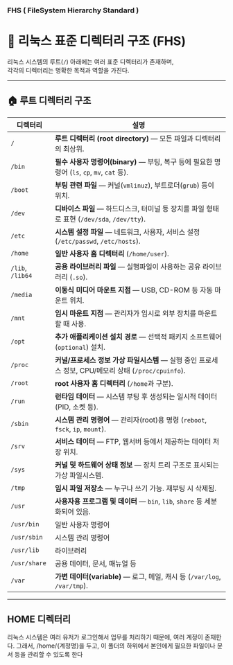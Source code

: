 ### FHS ( FileSystem Hierarchy Standard )

# 📂 리눅스 표준 디렉터리 구조 (FHS)

리눅스 시스템의 루트(`/`) 아래에는 여러 표준 디렉터리가 존재하며,  
각각의 디렉터리는 명확한 목적과 역할을 가진다.

---

## 🏠 루트 디렉터리 구조

| 디렉터리 | 설명 |
|-----------|------|
| `/` | **루트 디렉터리 (root directory)** — 모든 파일과 디렉터리의 최상위. |
| `/bin` | **필수 사용자 명령어(binary)** — 부팅, 복구 등에 필요한 명령어 (`ls`, `cp`, `mv`, `cat` 등). |
| `/boot` | **부팅 관련 파일** — 커널(`vmlinuz`), 부트로더(`grub`) 등이 위치. |
| `/dev` | **디바이스 파일** — 하드디스크, 터미널 등 장치를 파일 형태로 표현 (`/dev/sda`, `/dev/tty`). |
| `/etc` | **시스템 설정 파일** — 네트워크, 사용자, 서비스 설정 (`/etc/passwd`, `/etc/hosts`). |
| `/home` | **일반 사용자 홈 디렉터리** (`/home/user`). |
| `/lib`, `/lib64` | **공용 라이브러리 파일** — 실행파일이 사용하는 공유 라이브러리 (`.so`). |
| `/media` | **이동식 미디어 마운트 지점** — USB, CD-ROM 등 자동 마운트 위치. |
| `/mnt` | **임시 마운트 지점** — 관리자가 임시로 외부 장치를 마운트할 때 사용. |
| `/opt` | **추가 애플리케이션 설치 경로** — 선택적 패키지 소프트웨어(`optional`) 설치. |
| `/proc` | **커널/프로세스 정보 가상 파일시스템** — 실행 중인 프로세스 정보, CPU/메모리 상태 (`/proc/cpuinfo`). |
| `/root` | **root 사용자 홈 디렉터리** (`/home`과 구분). |
| `/run` | **런타임 데이터** — 시스템 부팅 후 생성되는 일시적 데이터(PID, 소켓 등). |
| `/sbin` | **시스템 관리 명령어** — 관리자(root)용 명령 (`reboot`, `fsck`, `ip`, `mount`). |
| `/srv` | **서비스 데이터** — FTP, 웹서버 등에서 제공하는 데이터 저장 위치. |
| `/sys` | **커널 및 하드웨어 상태 정보** — 장치 트리 구조로 표시되는 가상 파일시스템. |
| `/tmp` | **임시 파일 저장소** — 누구나 쓰기 가능. 재부팅 시 삭제됨. |
| `/usr` | **사용자용 프로그램 및 데이터** — `bin`, `lib`, `share` 등 세분화되어 있음. |
| `/usr/bin` | 일반 사용자 명령어 |
| `/usr/sbin` | 시스템 관리 명령어 |
| `/usr/lib` | 라이브러리 |
| `/usr/share` | 공용 데이터, 문서, 매뉴얼 등 |
| `/var` | **가변 데이터(variable)** — 로그, 메일, 캐시 등 (`/var/log`, `/var/tmp`). |

---

## HOME 디렉터리

리눅스 시스템은 여러 유저가 로그인해서 업무를 처리하기 때문에, 여러 계정이 존재한다.
그래서, /home/{계정명}을 두고, 이 폴더의 하위에서 본인에게 필요한 파일이나 문서 등을 관리할 수 있도록 한다


